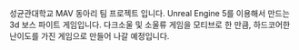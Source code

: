 성균관대학교 MAV 동아리 팀 프로젝트 입니다.
Unreal Engine 5를 이용해서 만드는 3d 보스 파이트 게임입니다.
다크소울 및 소울류 게임을 모티브로 한 만큼, 하드코어한 난이도를 가진 게임으로 만들어 나갈 예정입니다.
